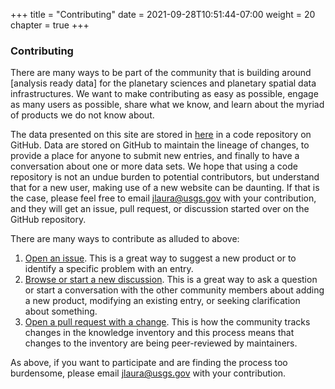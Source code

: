 +++
title = "Contributing"
date = 2021-09-28T10:51:44-07:00
weight = 20
chapter = true
+++

### Contributing

There are many ways to be part of the community that is building around [analysis ready data] for the planetary sciences and planetary spatial data infrastructures. We want to make contributing as easy as possible, engage as many users as possible, share what we know, and learn about the myriad of products we do not know about. 

The data presented on this site are stored in [here](https://github.com/USGS-Astrogeology/FoundationalDataProducts) in a code repository on GitHub. Data are stored on GitHub to maintain the lineage of changes, to provide a place for anyone to submit new entries, and finally to have a conversation about one or more data sets. We hope that using a code repository is not an undue burden to potential contributors, but understand that for a new user, making use of a new website can be daunting. If that is the case, please feel free to email [jlaura@usgs.gov](mailto:jlaura@usgs.gov) with your contribution, and they will get an issue, pull request, or discussion started over on the GitHub repository.

There are many ways to contribute as alluded to above:

  1. [Open an issue](https://github.com/USGS-Astrogeology/FoundationalDataProducts/issues/new). This is a great way to suggest a new product or to identify a specific problem with an entry.
  1. [Browse or start a new discussion](https://github.com/USGS-Astrogeology/FoundationalDataProducts/discussions). This is a great way to ask a question or start a conversation with the other community members about adding a new product, modifying an existing entry, or seeking clarification about something.
  1. [Open a pull request with a change](https://github.com/USGS-Astrogeology/FoundationalDataProducts/pulls). This is how the community tracks changes in the knowledge inventory and this process means that changes to the inventory are being peer-reviewed by maintainers.

As above, if you want to participate and are finding the process too burdensome, please email [jlaura@usgs.gov](mailto:jlaura@usgs.gov) with your contribution.
